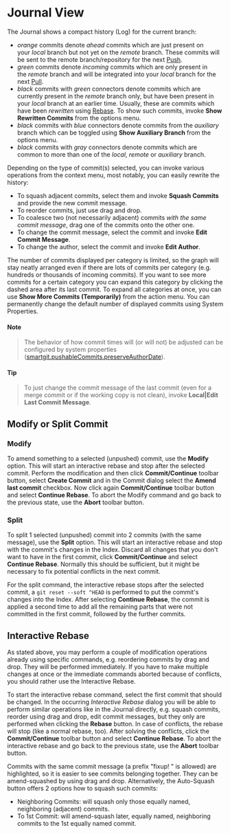 # Journal View

The Journal shows a compact history (Log) for the current branch:

-   *orange* commits denote *ahead* commits which are just present on
    your *local* branch but not yet on the *remote* branch. These
    commits will be sent to the remote branch/repository for the next
    [Push](Synchronizing-with-Remote-Repositories.md).
-   *green* commits denote *incoming* commits which are only present in
    the *remote* branch and will be integrated into your *local* branch
    for the next [Pull](Synchronizing-with-Remote-Repositories.md).
-   *black* commits with *green* connectors denote commits which are
    currently present in the *remote* branch only, but have been present
    in your *local* branch at an earlier time. Usually, these are
    commits which have been *rewritten* using [Rebase](Rebase.md). To show
    such commits, invoke **Show Rewritten Commits** from the options
    menu.
-   *black* commits with *blue* connectors denote commits from the
    *auxiliary* branch which can be toggled using **Show Auxiliary
    Branch** from the options menu.
-   *black* commits with *gray* connectors denote commits which are
    common to more than one of the *local*, *remote* or *auxiliary*
    branch.

Depending on the type of commit(s) selected, you can invoke various
operations from the context menu, most notably, you can easily rewrite
the history:

-   To squash adjacent commits, select them and invoke **Squash
    Commits** and provide the new commit message.
-   To reorder commits, just use drag and drop.
-   To coalesce two (not necessarily adjacent) commits *with the same
    commit message*, drag one of the commits onto the other one.
-   To change the commit message, select the commit and invoke **Edit
    Commit Message**.
-   To change the author, select the commit and invoke **Edit Author**.

The number of commits displayed per category is limited, so the graph
will stay neatly arranged even if there are lots of commits per category
(e.g. hundreds or thousands of incoming commits). If you want to see
more commits for a certain category you can expand this category by
clicking the dashed area after its last commit. To expand all categories
at once, you can use **Show More Commits (Temporarily)** from the action
menu. You can permanently change the default number of displayed commits
using System Properties.


#### Note
>
>
>The behavior of how commit times will (or will not) be adjusted can be
>configured by system properties
>([smartgit.pushableCommits.preserveAuthorDate](System-Properties.md#SystemProperties-properties.smartgit.pushableCommits.preserveAuthorDate)).
>
>


#### Tip
>
>
>To just change the commit message of the last commit (even for a merge
>commit or if the working copy is not clean), invoke **Local\|Edit Last
>Commit Message**.
>
>

## Modify or Split Commit

### Modify

To amend something to a selected (unpushed) commit, use the **Modify**
option. This will start an interactive rebase and stop after the
selected commit. Perform the modification and then click
**Commit/Continue** toolbar button, select **Create Commit** and in the
Commit dialog select the **Amend last commit** checkbox. Now click again
**Commit/Continue** toolbar button and select **Continue Rebase**. To
abort the Modify command and go back to the previous state, use the
**Abort** toolbar button.

### Split

To split 1 selected (unpushed) commit into 2 commits (with the same
message), use the **Split** option. This will start an interactive
rebase and stop with the commit's changes in the Index. Discard all
changes that you don't want to have in the first commit, click
**Commit/Continue** and select **Continue Rebase**. Normally this should
be sufficient, but it might be necessary to fix potential conflicts in
the next commit.



For the split command, the interactive rebase stops after the selected
commit, a `git reset --soft ^HEAD` is performed to put the commit's
changes into the Index. After selecting **Continue Rebase**, the commit
is applied a second time to add all the remaining parts that were not
committed in the first commit, followed by the further commits.



## Interactive Rebase

As stated above, you may perform a couple of modification operations
already using specific commands, e.g. reordering commits by drag and
drop. They will be performed immediately. If you have to make multiple
changes at once or the immediate commands aborted because of conflicts,
you should rather use the Interactive Rebase.

To start the interactive rebase command, select the first commit that
should be changed. In the occurring *Interactive Rebase* dialog you will
be able to perform similar operations like in the Journal directly, e.g.
squash commits, reorder using drag and drop, edit commit messages, but
they only are performed when clicking the **Rebase** button. In case of
conflicts, the rebase will stop (like a normal rebase, too). After
solving the conflicts, click the **Commit/Continue** toolbar button and
select **Continue Rebase**. To abort the interactive rebase and go back
to the previous state, use the **Abort** toolbar button.

Commits with the same commit message (a prefix "fixup! " is allowed) are
highlighted, so it is easier to see commits belonging together. They can
be amend-squashed by using drag and drop. Alternatively, the Auto-Squash
button offers 2 options how to squash such commits:

-   Neighboring Commits: will squash only those equally named,
    neighboring (adjacent) commits.
-   To 1st Commit: will amend-squash later, equally named, neighboring
    commits to the 1st equally named commit.

  
